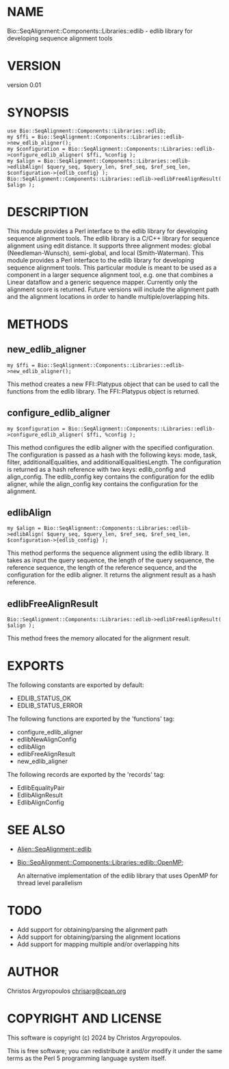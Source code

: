 # NAME

Bio::SeqAlignment::Components::Libraries::edlib - edlib library for developing sequence alignment tools

# VERSION

version 0.01

# SYNOPSIS

    use Bio::SeqAlignment::Components::Libraries::edlib;
    my $ffi = Bio::SeqAlignment::Components::Libraries::edlib->new_edlib_aligner();
    my $configuration = Bio::SeqAlignment::Components::Libraries::edlib->configure_edlib_aligner( $ffi, %config );
    my $align = Bio::SeqAlignment::Components::Libraries::edlib->edlibAlign( $query_seq, $query_len, $ref_seq, $ref_seq_len, $configuration->{edlib_config} );
    Bio::SeqAlignment::Components::Libraries::edlib->edlibFreeAlignResult( $align );

# DESCRIPTION

This module provides a Perl interface to the edlib library for developing sequence
alignment tools. The edlib library is a C/C++ library for sequence alignment using 
edit distance. It supports three alignment modes: global (Needleman-Wunsch), 
semi-global, and local (Smith-Waterman). 
This module provides a Perl interface to the edlib library for developing sequence
alignment tools. This particular module is meant to be used as a component in a
larger sequence alignment tool, e.g. one that combines a Linear dataflow and a 
generic sequence mapper. Currently only the alignment score is returned. 
Future versions will include the alignment path and the alignment locations in 
order to handle multiple/overlapping hits.

# METHODS

## new\_edlib\_aligner

    my $ffi = Bio::SeqAlignment::Components::Libraries::edlib->new_edlib_aligner();

This method creates a new FFI::Platypus object that can be used to call the functions
from the edlib library. The FFI::Platypus object is returned.

## configure\_edlib\_aligner

    my $configuration = Bio::SeqAlignment::Components::Libraries::edlib->configure_edlib_aligner( $ffi, %config );

This method configures the edlib aligner with the specified configuration. The configuration
is passed as a hash with the following keys: mode, task, filter, additionalEqualities, and
additionalEqualitiesLength. The configuration is returned as a hash reference with two keys:
edlib\_config and align\_config. The edlib\_config key contains the configuration for the edlib
aligner, while the align\_config key contains the configuration for the alignment.

## edlibAlign

    my $align = Bio::SeqAlignment::Components::Libraries::edlib->edlibAlign( $query_seq, $query_len, $ref_seq, $ref_seq_len, $configuration->{edlib_config} );

This method performs the sequence alignment using the edlib library. It takes as input the
query sequence, the length of the query sequence, the reference sequence, the length of the
reference sequence, and the configuration for the edlib aligner. It returns the alignment
result as a hash reference.

## edlibFreeAlignResult

    Bio::SeqAlignment::Components::Libraries::edlib->edlibFreeAlignResult( $align );

This method frees the memory allocated for the alignment result.

# EXPORTS

The following constants are exported by default:

- EDLIB\_STATUS\_OK
- EDLIB\_STATUS\_ERROR

The following functions are exported by the 'functions' tag:

- configure\_edlib\_aligner
- edlibNewAlignConfig
- edlibAlign
- edlibFreeAlignResult
- new\_edlib\_aligner

The following records are exported by the 'records' tag:

- EdlibEqualityPair
- EdlibAlignResult
- EdlibAlignConfig

# SEE ALSO

- [Alien::SeqAlignment::edlib](https://metacpan.org/pod/Alien%3A%3ASeqAlignment%3A%3Aedlib)
- [Bio::SeqAlignment::Components::Libraries::edlib::OpenMP](https://metacpan.org/pod/Bio::SeqAlignment::Components::Libraries::edlib::OpenMP);

    An alternative implementation of the edlib library that uses OpenMP for thread level parallelism

# TODO

- Add support for obtaining/parsing the alignment path
- Add support for obtaining/parsing the alignment locations
- Add support for mapping multiple and/or overlapping hits

# AUTHOR

Christos Argyropoulos <chrisarg@cpan.org>

# COPYRIGHT AND LICENSE

This software is copyright (c) 2024 by Christos Argyropoulos.

This is free software; you can redistribute it and/or modify it under
the same terms as the Perl 5 programming language system itself.
